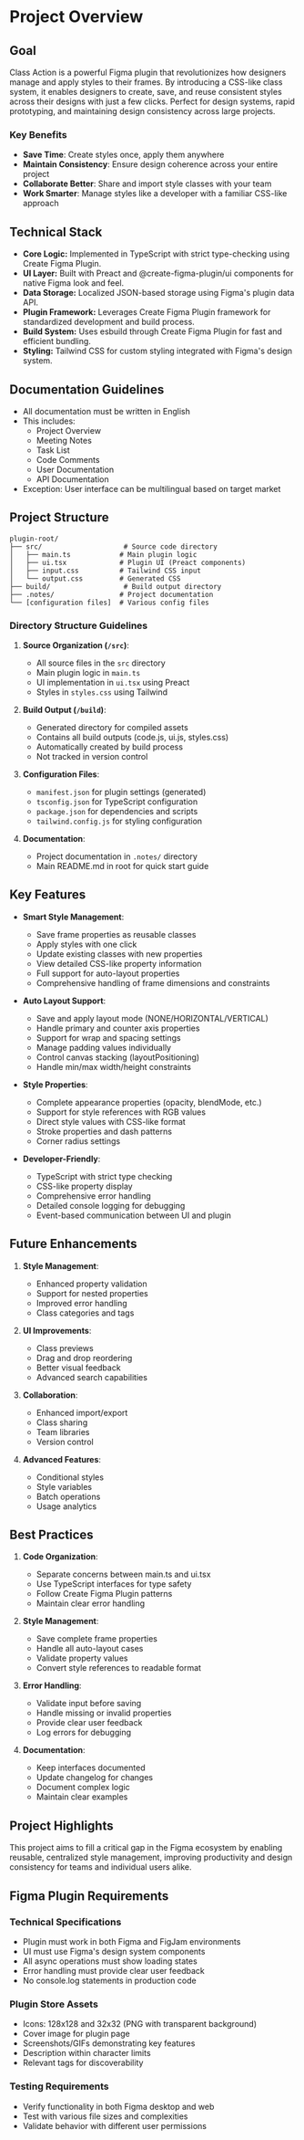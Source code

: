 # Project Overview

## Goal

Class Action is a powerful Figma plugin that revolutionizes how designers manage and apply styles to their frames. By introducing a CSS-like class system, it enables designers to create, save, and reuse consistent styles across their designs with just a few clicks. Perfect for design systems, rapid prototyping, and maintaining design consistency across large projects.

### Key Benefits
- **Save Time**: Create styles once, apply them anywhere
- **Maintain Consistency**: Ensure design coherence across your entire project
- **Collaborate Better**: Share and import style classes with your team
- **Work Smarter**: Manage styles like a developer with a familiar CSS-like approach

## Technical Stack

- **Core Logic:** Implemented in TypeScript with strict type-checking using Create Figma Plugin.
- **UI Layer:** Built with Preact and @create-figma-plugin/ui components for native Figma look and feel.
- **Data Storage:** Localized JSON-based storage using Figma's plugin data API.
- **Plugin Framework:** Leverages Create Figma Plugin framework for standardized development and build process.
- **Build System:** Uses esbuild through Create Figma Plugin for fast and efficient bundling.
- **Styling:** Tailwind CSS for custom styling integrated with Figma's design system.

## Documentation Guidelines

- All documentation must be written in English
- This includes:
  - Project Overview
  - Meeting Notes
  - Task List
  - Code Comments
  - User Documentation
  - API Documentation
- Exception: User interface can be multilingual based on target market

## Project Structure

```
plugin-root/
├── src/                    # Source code directory
│   ├── main.ts            # Main plugin logic
│   ├── ui.tsx             # Plugin UI (Preact components)
│   ├── input.css          # Tailwind CSS input
│   └── output.css         # Generated CSS
├── build/                  # Build output directory
├── .notes/                # Project documentation
└── [configuration files]  # Various config files
```

### Directory Structure Guidelines

1. **Source Organization (`/src`)**:
   - All source files in the `src` directory
   - Main plugin logic in `main.ts`
   - UI implementation in `ui.tsx` using Preact
   - Styles in `styles.css` using Tailwind

2. **Build Output (`/build`)**:
   - Generated directory for compiled assets
   - Contains all build outputs (code.js, ui.js, styles.css)
   - Automatically created by build process
   - Not tracked in version control

3. **Configuration Files**:
   - `manifest.json` for plugin settings (generated)
   - `tsconfig.json` for TypeScript configuration
   - `package.json` for dependencies and scripts
   - `tailwind.config.js` for styling configuration

4. **Documentation**:
   - Project documentation in `.notes/` directory
   - Main README.md in root for quick start guide

## Key Features

- **Smart Style Management**:
  - Save frame properties as reusable classes
  - Apply styles with one click
  - Update existing classes with new properties
  - View detailed CSS-like property information
  - Full support for auto-layout properties
  - Comprehensive handling of frame dimensions and constraints

- **Auto Layout Support**:
  - Save and apply layout mode (NONE/HORIZONTAL/VERTICAL)
  - Handle primary and counter axis properties
  - Support for wrap and spacing settings
  - Manage padding values individually
  - Control canvas stacking (layoutPositioning)
  - Handle min/max width/height constraints

- **Style Properties**:
  - Complete appearance properties (opacity, blendMode, etc.)
  - Support for style references with RGB values
  - Direct style values with CSS-like format
  - Stroke properties and dash patterns
  - Corner radius settings

- **Developer-Friendly**:
  - TypeScript with strict type checking
  - CSS-like property display
  - Comprehensive error handling
  - Detailed console logging for debugging
  - Event-based communication between UI and plugin

## Future Enhancements

1. **Style Management**:
   - Enhanced property validation
   - Support for nested properties
   - Improved error handling
   - Class categories and tags

2. **UI Improvements**:
   - Class previews
   - Drag and drop reordering
   - Better visual feedback
   - Advanced search capabilities

3. **Collaboration**:
   - Enhanced import/export
   - Class sharing
   - Team libraries
   - Version control

4. **Advanced Features**:
   - Conditional styles
   - Style variables
   - Batch operations
   - Usage analytics

## Best Practices

1. **Code Organization**:
   - Separate concerns between main.ts and ui.tsx
   - Use TypeScript interfaces for type safety
   - Follow Create Figma Plugin patterns
   - Maintain clear error handling

2. **Style Management**:
   - Save complete frame properties
   - Handle all auto-layout cases
   - Validate property values
   - Convert style references to readable format

3. **Error Handling**:
   - Validate input before saving
   - Handle missing or invalid properties
   - Provide clear user feedback
   - Log errors for debugging

4. **Documentation**:
   - Keep interfaces documented
   - Update changelog for changes
   - Document complex logic
   - Maintain clear examples

## Project Highlights

This project aims to fill a critical gap in the Figma ecosystem by enabling reusable, centralized style management, improving productivity and design consistency for teams and individual users alike.

## Figma Plugin Requirements

### Technical Specifications
- Plugin must work in both Figma and FigJam environments
- UI must use Figma's design system components
- All async operations must show loading states
- Error handling must provide clear user feedback
- No console.log statements in production code

### Plugin Store Assets
- Icons: 128x128 and 32x32 (PNG with transparent background)
- Cover image for plugin page
- Screenshots/GIFs demonstrating key features
- Description within character limits
- Relevant tags for discoverability

### Testing Requirements
- Verify functionality in both Figma desktop and web
- Test with various file sizes and complexities
- Validate behavior with different user permissions
